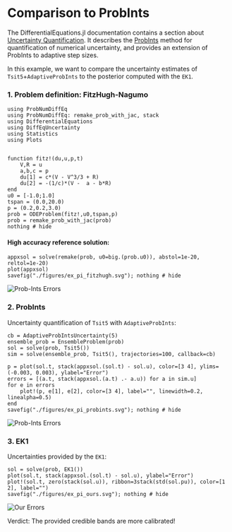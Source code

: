 # Comparison to ProbInts

The DifferentialEquations.jl documentation contains a section about
[Uncertainty Quantification](https://diffeq.sciml.ai/stable/analysis/uncertainty_quantification/).
It describes the
[ProbInts](https://arxiv.org/abs/1506.04592)
method for quantification of numerical uncertainty, and provides an extension of ProbInts to adaptive step sizes.

In this example, we want to compare the uncertainty estimates of `Tsit5`+`AdaptiveProbInts` to the posterior computed with the `EK1`.


### 1. Problem definition: FitzHugh-Nagumo
```@example probints
using ProbNumDiffEq
using ProbNumDiffEq: remake_prob_with_jac, stack
using DifferentialEquations
using DiffEqUncertainty
using Statistics
using Plots


function fitz!(du,u,p,t)
    V,R = u
    a,b,c = p
    du[1] = c*(V - V^3/3 + R)
    du[2] = -(1/c)*(V -  a - b*R)
end
u0 = [-1.0;1.0]
tspan = (0.0,20.0)
p = (0.2,0.2,3.0)
prob = ODEProblem(fitz!,u0,tspan,p)
prob = remake_prob_with_jac(prob)
nothing # hide
```

#### High accuracy reference solution:
```@example probints
appxsol = solve(remake(prob, u0=big.(prob.u0)), abstol=1e-20, reltol=1e-20)
plot(appxsol)
savefig("./figures/ex_pi_fitzhugh.svg"); nothing # hide
```
![Prob-Ints Errors](./figures/ex_pi_fitzhugh.svg)


### 2. ProbInts
Uncertainty quantification of `Tsit5` with `AdaptiveProbInts`:
```@example probints
cb = AdaptiveProbIntsUncertainty(5)
ensemble_prob = EnsembleProblem(prob)
sol = solve(prob, Tsit5())
sim = solve(ensemble_prob, Tsit5(), trajectories=100, callback=cb)

p = plot(sol.t, stack(appxsol.(sol.t) - sol.u), color=[3 4], ylims=(-0.003, 0.003), ylabel="Error")
errors = [(a.t, stack(appxsol.(a.t) .- a.u)) for a in sim.u]
for e in errors
    plot!(p, e[1], e[2], color=[3 4], label="", linewidth=0.2, linealpha=0.5)
end
savefig("./figures/ex_pi_probints.svg"); nothing # hide
```
![Prob-Ints Errors](./figures/ex_pi_probints.svg)


### 3. EK1
Uncertainties provided by the `EK1`:
```@example probints
sol = solve(prob, EK1())
plot(sol.t, stack(appxsol.(sol.t) - sol.u), ylabel="Error")
plot!(sol.t, zero(stack(sol.u)), ribbon=3stack(std(sol.pu)), color=[1 2], label="")
savefig("./figures/ex_pi_ours.svg"); nothing # hide
```
![Our Errors](./figures/ex_pi_ours.svg)

Verdict: The provided credible bands are more calibrated!

